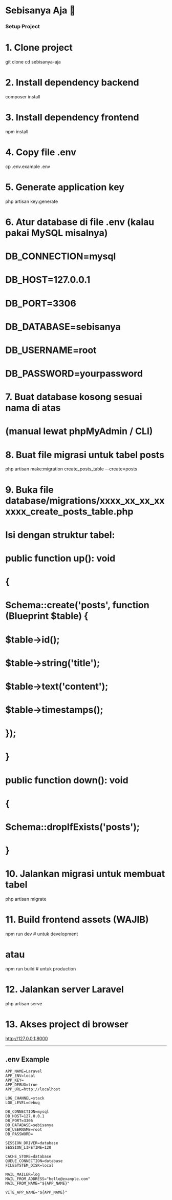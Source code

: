 # Sebisanya Aja 🚀

### Setup Project

# 1. Clone project

git clone <repo-url>
cd sebisanya-aja

# 2. Install dependency backend

composer install

# 3. Install dependency frontend

npm install

# 4. Copy file .env

cp .env.example .env

# 5. Generate application key

php artisan key:generate

# 6. Atur database di file .env (kalau pakai MySQL misalnya)

# DB_CONNECTION=mysql

# DB_HOST=127.0.0.1

# DB_PORT=3306

# DB_DATABASE=sebisanya

# DB_USERNAME=root

# DB_PASSWORD=yourpassword

# 7. Buat database kosong sesuai nama di atas

# (manual lewat phpMyAdmin / CLI)

# 8. Buat file migrasi untuk tabel posts

php artisan make:migration create_posts_table --create=posts

# 9. Buka file database/migrations/xxxx_xx_xx_xxxxxx_create_posts_table.php

# Isi dengan struktur tabel:

#

# public function up(): void

# {

# Schema::create('posts', function (Blueprint $table) {

# $table->id();

# $table->string('title');

# $table->text('content');

# $table->timestamps();

# });

# }

#

# public function down(): void

# {

# Schema::dropIfExists('posts');

# }

# 10. Jalankan migrasi untuk membuat tabel

php artisan migrate

# 11. Build frontend assets (WAJIB)

npm run dev # untuk development

# atau

npm run build # untuk production

# 12. Jalankan server Laravel

php artisan serve

# 13. Akses project di browser

http://127.0.0.1:8000

---

## .env Example

```env
APP_NAME=Laravel
APP_ENV=local
APP_KEY=
APP_DEBUG=true
APP_URL=http://localhost

LOG_CHANNEL=stack
LOG_LEVEL=debug

DB_CONNECTION=mysql
DB_HOST=127.0.0.1
DB_PORT=3306
DB_DATABASE=sebisanya
DB_USERNAME=root
DB_PASSWORD=

SESSION_DRIVER=database
SESSION_LIFETIME=120

CACHE_STORE=database
QUEUE_CONNECTION=database
FILESYSTEM_DISK=local

MAIL_MAILER=log
MAIL_FROM_ADDRESS="hello@example.com"
MAIL_FROM_NAME="${APP_NAME}"

VITE_APP_NAME="${APP_NAME}"
```
